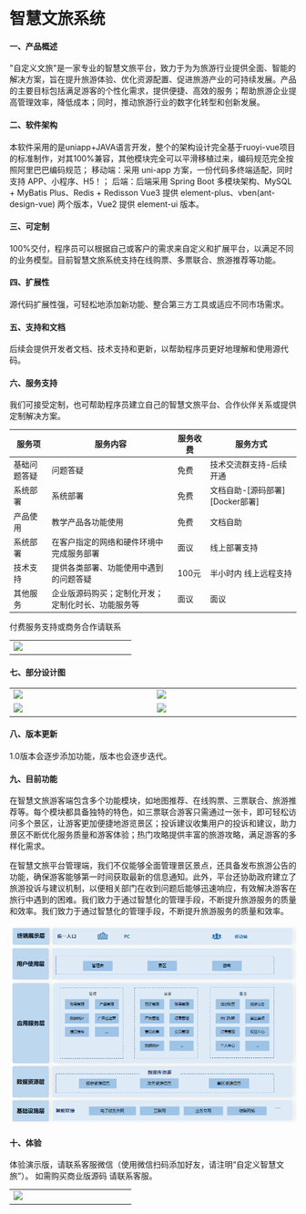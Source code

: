 # 智慧文旅系统

#### 一、产品概述

"自定义文旅"是一家专业的智慧文旅平台，致力于为为旅游行业提供全面、智能的解决方案，旨在提升旅游体验、优化资源配置、促进旅游产业的可持续发展。产品的主要目标包括满足游客的个性化需求，提供便捷、高效的服务；帮助旅游企业提高管理效率，降低成本；同时，推动旅游行业的数字化转型和创新发展。

#### 二、软件架构
本软件采用的是uniapp+JAVA语言开发，整个的架构设计完全基于ruoyi-vue项目的标准制作，对其100%兼容，其他模块完全可以平滑移植过来，编码规范完全按照阿里巴巴编码规范；
移动端：采用 uni-app 方案，一份代码多终端适配，同时支持 APP、小程序、H5！；
后端：后端采用 Spring Boot 多模块架构、MySQL + MyBatis Plus、Redis + Redisson Vue3 提供 element-plus、vben(ant-design-vue) 两个版本，Vue2 提供 element-ui 版本。

#### 三、可定制
100%交付，程序员可以根据自己或客户的需求来自定义和扩展平台，以满足不同的业务模型。目前智慧文旅系统支持在线购票、多票联合、旅游推荐等功能。

#### 四、扩展性

源代码扩展性强，可轻松地添加新功能、整合第三方工具或适应不同市场需求。

#### 五、支持和文档

后续会提供开发者文档、技术支持和更新，以帮助程序员更好地理解和使用源代码。

#### 六、服务支持

我们可接受定制，也可帮助程序员建立自己的智慧文旅平台、合作伙伴关系或提供定制解决方案。

| 服务项       | 服务内容                                           | 服务收费 | 服务方式                        |
| ------------ | -------------------------------------------------- | -------- | ------------------------------- |
| 基础问题答疑 | 问题答疑                                           | 免费     | 技术交流群支持-后续开通         |
| 系统部署     | 系统部署                                           | 免费     | 文档自助-[源码部署][Docker部署] |
| 产品使用     | 教学产品各功能使用                                 | 免费     | 文档自助                        |
| 系统部署     | 在客户指定的网络和硬件环境中完成服务部署           | 面议     | 线上部署支持                    |
| 技术支持     | 提供各类部署、功能使用中遇到的问题答疑             | 100元    | 半小时内 线上远程支持           |
| 其他服务     | 企业版源码购买；定制化开发；定制化时长、功能服务等 | 面议     | 面议                            |

付费服务支持或商务合作请联系
<table>
    <tr>
        <td width="200px"><img src="https://gitee.com/randomeng/smart-cultural-tourism/raw/master/img/image-20240416104358436.png"/></td>
</table>

#### 七、部分设计图
<table>
    <tr>
        <td width="350px"><img src="https://gitee.com/randomeng/smart-cultural-tourism/raw/master/img/%E7%A7%BB%E5%8A%A8%E7%AB%AF/01%E9%A6%96%E9%A1%B5.png"/></td>
        <td width="350px"><img src="https://gitee.com/randomeng/smart-cultural-tourism/raw/master/img/%E7%A7%BB%E5%8A%A8%E7%AB%AF/02%E4%B8%AA%E4%BA%BA%E4%B8%AD%E5%BF%83.png"/></td>
    </tr>
    <tr>
        <td><img src="https://gitee.com/randomeng/smart-cultural-tourism/raw/master/img/%E7%A7%BB%E5%8A%A8%E7%AB%AF/04%E7%83%AD%E9%97%A8%E6%94%BB%E7%95%A5.png"/></td>
        <td><img src="https://gitee.com/randomeng/smart-cultural-tourism/raw/master/img/%E7%A7%BB%E5%8A%A8%E7%AB%AF/03%E6%88%91%E7%9A%84%E8%AE%A2%E5%8D%95.png"/></td>
    </tr>
</table>


#### 八、版本更新

1.0版本会逐步添加功能，版本也会逐步迭代。

#### 九、目前功能
在智慧文旅游客端包含多个功能模块，如地图推荐、在线购票、三票联合、旅游推荐等。每个模块都具备独特的特色，如三票联合游客只需通过一张卡，即可轻松访问多个景区，让游客更加便捷地游览景区；投诉建议收集用户的投诉和建议，助力景区不断优化服务质量和游客体验；热门攻略提供丰富的旅游攻略，满足游客的多样化需求。
	
在智慧文旅平台管理端，我们不仅能够全面管理景区景点，还具备发布旅游公告的功能，确保游客能够第一时间获取最新的信息通知。此外，平台还协助政府建立了旅游投诉与建议机制，以便相关部门在收到问题后能够迅速响应，有效解决游客在旅行中遇到的困难。我们致力于通过智慧化的管理手段，不断提升旅游服务的质量和效率。我们致力于通过智慧化的管理手段，不断提升旅游服务的质量和效率。

![输入图片说明](img/image-20240416103507002.png)


#### 十、体验
体验演示版，请联系客服微信（使用微信扫码添加好友，请注明“自定义智慧文旅”）。 如需购买商业版源码 请联系客服。

<table>
    <tr>
        <td width="200px"><img src="https://gitee.com/randomeng/smart-cultural-tourism/raw/master/img/image-20240416104358436.png"/></td>
</table>

